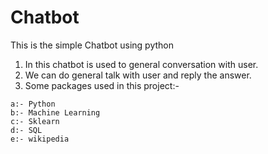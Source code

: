 # Chatbot
This is the simple Chatbot using python

1. In this chatbot is used to general conversation with user.
2. We can do general talk with user and reply the answer.
3. Some packages used in this project:-
```
a:- Python
b:- Machine Learning
c:- Sklearn
d:- SQL
e:- wikipedia
```
